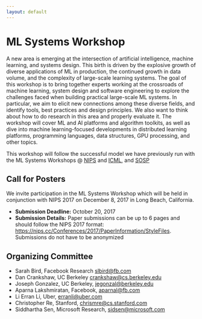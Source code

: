```yaml
---
layout: default
---
```


# ML Systems Workshop

A new area is emerging at the intersection of artificial intelligence, machine learning, and systems design. This birth is driven by the explosive growth of diverse applications of ML in production, the continued growth in data volume, and the complexity of large-scale learning systems. The goal of this workshop is to bring together experts working at the crossroads of machine learning, system design and software engineering to explore the challenges faced when building practical large-scale ML systems. In particular, we aim to elicit new connections among these diverse fields, and identify tools, best practices and design principles. We also want to think about how to do research in this area and properly evaluate it. The workshop will cover ML and AI platforms and algorithm toolkits, as well as dive into machine learning-focused developments in distributed learning platforms, programming languages, data structures, GPU processing, and other topics.

This workshop will follow the successful model we have previously run with the ML Systems Workshops @ [NIPS](https://sites.google.com/site/mlsysnips2016/) and [ICML](https://sites.google.com/site/mlsys2016/), and [SOSP](http://www/http://learningsys.org/sosp17/)

## Call for Posters

We invite participation in the ML Systems Workshop which will be held in conjunction with NIPS 2017 on December 8, 2017 in Long Beach, California.

* **Submission Deadline:** October 20, 2017 
* **Submission Details:** Paper submissions can be up to 6 pages and should follow the NIPS 2017 format: https://nips.cc/Conferences/2017/PaperInformation/StyleFiles. Submissions do not have to be anonymized


## Organizing Committee
+ Sarah Bird, Facebook Research <slbird@fb.com>
+ Dan Crankshaw, UC Berkeley <crankshaw@cs.berkeley.edu>
+ Joseph Gonzalez, UC Berkeley, <jegonzal@berkeley.edu>
+ Aparna Lakshmiratan, Facebook, <aparnal@fb.com>
+ Li Erran Li, Uber, <erranli@uber.com>
+ Christopher Re, Stanford, <chrismre@cs.stanford.com>
+ Siddhartha Sen, Microsoft Research, <sidsen@microsoft.com>

